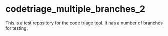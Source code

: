 # codetriage_multiple_branches_2
This is a test repository for the code triage tool. It has a number of branches for testing.
